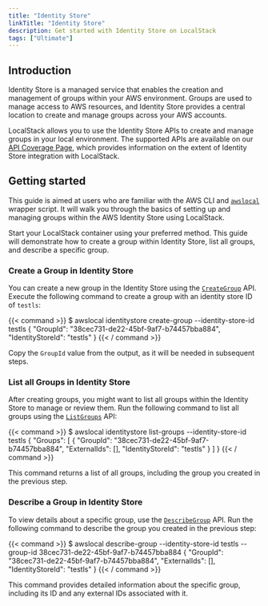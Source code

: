 ```yaml
---
title: "Identity Store"
linkTitle: "Identity Store"
description: Get started with Identity Store on LocalStack
tags: ["Ultimate"]
---
```


## Introduction

Identity Store is a managed service that enables the creation and management of groups within your AWS environment.
Groups are used to manage access to AWS resources, and Identity Store provides a central location to create and manage groups across your AWS accounts.

LocalStack allows you to use the Identity Store APIs to create and manage groups in your local environment.
The supported APIs are available on our [API Coverage Page](https://docs.localstack.cloud/references/coverage/coverage_identitystore/), which provides information on the extent of Identity Store integration with LocalStack.

## Getting started

This guide is aimed at users who are familiar with the AWS CLI and [`awslocal`](https://github.com/localstack/awscli-local) wrapper script.
It will walk you through the basics of setting up and managing groups within the AWS Identity Store using LocalStack.

Start your LocalStack container using your preferred method.
This guide will demonstrate how to create a group within Identity Store, list all groups, and describe a specific group.

### Create a Group in Identity Store

You can create a new group in the Identity Store using the [`CreateGroup`](https://docs.aws.amazon.com/singlesignon/latest/IdentityStoreAPIReference/API_CreateGroup.html) API.
Execute the following command to create a group with an identity store ID of `testls`:

{{< command >}}
$ awslocal identitystore create-group --identity-store-id testls
<disable-copy>
{
    "GroupId": "38cec731-de22-45bf-9af7-b74457bba884",
    "IdentityStoreId": "testls"
}
</disable-copy>
{{< / command >}}

Copy the `GroupId` value from the output, as it will be needed in subsequent steps.

### List all Groups in Identity Store

After creating groups, you might want to list all groups within the Identity Store to manage or review them.
Run the following command to list all groups using the [`ListGroups`](https://docs.aws.amazon.com/singlesignon/latest/IdentityStoreAPIReference/API_ListGroups.html) API:

{{< command >}}
$ awslocal identitystore list-groups --identity-store-id testls
<disable-copy>
{
    "Groups": [
        {
            "GroupId": "38cec731-de22-45bf-9af7-b74457bba884",
            "ExternalIds": [],
            "IdentityStoreId": "testls"
        }
    ]
}
</disable-copy>
{{< / command >}}

This command returns a list of all groups, including the group you created in the previous step.

### Describe a Group in Identity Store

To view details about a specific group, use the [`DescribeGroup`](https://docs.aws.amazon.com/singlesignon/latest/IdentityStoreAPIReference/API_DescribeGroup.html) API.
Run the following command to describe the group you created in the previous step:

{{< command >}}
$ awslocal describe-group --identity-store-id testls --group-id 38cec731-de22-45bf-9af7-b74457bba884
<disable-copy>
{
    "GroupId": "38cec731-de22-45bf-9af7-b74457bba884",
    "ExternalIds": [],
    "IdentityStoreId": "testls"
}
</disable-copy>
{{< / command >}}

This command provides detailed information about the specific group, including its ID and any external IDs associated with it.
